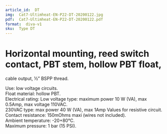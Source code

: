 ```yaml
---
article_id:  DT
img:  Cat7-Ultimheat-EN-P22-DT-20200122.jpg
pdf:  Cat7-Ultimheat-EN-P22-DT-20200122.pdf
format:  diva-v1
sku:  Type DT
---
```


# Horizontal mounting, reed switch contact, PBT stem, hollow PBT float, 
cable output, ½” BSPP thread.  

Use: low voltage circuits.  
Float material: hollow PBT.  
Electrical rating: 
Low voltage type: maximum power 10 W (VA), max 0.5Amp, max voltage 110VAC.  
230VAC type: max power 40 W (VA), max 1Amp Values for resistive circuit.  
Contact resistance: 150mOhms maxi (wires not included).  
Ambient temperature: -20+80°C.  
Maximum pressure: 1 bar (15 PSI).  
